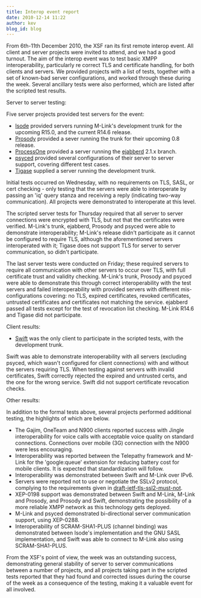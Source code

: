 ```yaml
---
title: Interop event report
date: 2010-12-14 11:22
author: kev
blog_id: blog
---
```


From 6th-11th December 2010, the XSF ran its first remote interop event. All client and server projects were invited to attend, and we had a good turnout. The aim of the interop event was to test basic XMPP interoperability, particularly re correct TLS and certificate handling, for both clients and servers. We provided projects with a list of tests, together with a set of known-bad server configurations, and worked through these during the week. Several ancillary tests were also performed, which are listed after the scripted test results.

Server to server testing:

Five server projects provided test servers for the event:

-   [Isode](http://www.isode.com/products/m-link.html) provided servers running M-Link's development trunk for the upcoming R15.0, and the current R14.6 release.
-   [Prosody](http://prosody.im/) provided a sever running the trunk for their upcoming 0.8 release.
-   [ProcessOne](http://www.process-one.net/) provided a server running the [ejabberd](http://www.ejabberd.im/) 2.1.x branch.
-   [psyced](http://www.psyced.org/) provided several configurations of their server to server support, covering different test cases.
-   [Tigase](http://www.tigase.org) supplied a server running the development trunk.

Initial tests occurred on Wednesday, with no requirements on TLS, SASL, or cert checking - only testing that the servers were able to interoperate by passing an 'iq' query stanza and receiving a reply (indicating two-way communication). All projects were demonstrated to interoperate at this level.

The scripted server tests for Thursday required that all server to server connections were encrypted with TLS, but not that the certificates were verified. M-Link's trunk, ejabberd, Prosody and psyced were able to demonstrate interoperability; M-Link's release didn't participate as it cannot be configured to require TLS, although the aforementioned servers interoperated with it; Tigase does not support TLS for server to server communication, so didn't participate.

The last server tests were conducted on Friday; these required servers to require all communication with other servers to occur over TLS, with full certificate trust and validity checking. M-Link's trunk, Prosody and psyced were able to demonstrate this through correct interoperability with the test servers and failed interoperability with provided servers with different mis-configurations covering: no TLS, expired certificates, revoked certificates, untrusted certificates and certificates not matching the service. ejabberd passed all tests except for the test of revocation list checking. M-Link R14.6 and Tigase did not participate.

Client results:

-   [Swift](http://swift.im) was the only client to participate in the scripted tests, with the development trunk.

Swift was able to demonstrate interoperability with all servers (excluding psyced, which wasn't configured for client connections) with and without the servers requiring TLS. When testing against servers with invalid certificates, Swift correctly rejected the expired and untrusted certs, and the one for the wrong service. Swift did not support certificate revocation checks.

Other results:

In addition to the formal tests above, several projects performed additional testing, the highlights of which are below.

-   The Gajim, OneTeam and N900 clients reported success with Jingle interoperability for voice calls with acceptable voice quality on standard connections. Connections over mobile (3G) connection with the N900 were less encouraging.
-   Interoperability was reported between the Telepathy framework and M-Link for the 'google:queue' extension for reducing battery cost for mobile clients. It is expected that standardization will follow.
-   Interoperability was demonstrated between Swift and M-Link over IPv6.
-   Servers were reported not to use or negotiate the SSLv2 protocol, complying to the requirements given in [draft-ietf-tls-ssl2-must-not](http://tools.ietf.org/html/draft-ietf-tls-ssl2-must-not-03).
-   XEP-0198 support was demonstrated between Swift and M-Link, M-Link and Prosody, and Prosody and Swift, demonstrating the possibility of a more reliable XMPP network as this technology gets deployed.
-   M-Link and psyced demonstrated bi-directional server communication support, using XEP-0288.
-   Interoperability of SCRAM-SHA1-PLUS (channel binding) was demonstrated between Isode's implementation and the GNU SASL implementation, and Swift was able to connect to M-Link also using SCRAM-SHA1-PLUS.

From the XSF's point of view, the week was an outstanding success, demonstrating general stability of server to server communications between a number of projects, and all projects taking part in the scripted tests reported that they had found and corrected issues during the course of the week as a consequence of the testing, making it a valuable event for all involved.
